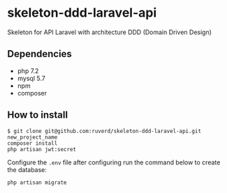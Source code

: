# skeleton-ddd-laravel-api
Skeleton for API Laravel with architecture DDD (Domain Driven Design)

## Dependencies
  - php 7.2
  - mysql 5.7
  - npm
  - composer

## How to install

```shell
$ git clone git@github.com:ruverd/skeleton-ddd-laravel-api.git new_project_name
composer install
php artisan jwt:secret
```

Configure the `.env` file after configuring run the command below to create the database:

```shell
php artisan migrate
```
